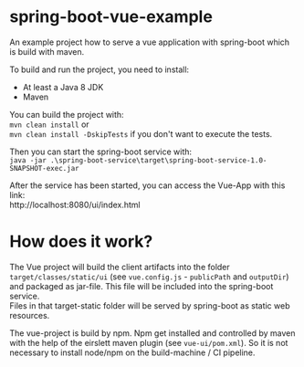 # spring-boot-vue-example
An example project how to serve a vue application with spring-boot which is build with maven.

To build and run the project, you need to install:
* At least a Java 8 JDK
* Maven

You can build the project with:  
`mvn clean install` or  
`mvn clean install -DskipTests` if you don't want to execute the tests.

Then you can start the spring-boot service with:  
`java -jar .\spring-boot-service\target\spring-boot-service-1.0-SNAPSHOT-exec.jar`

After the service has been started, you can access the Vue-App with this link:  
http://localhost:8080/ui/index.html

# How does it work?
The Vue project will build the client artifacts into the folder `target/classes/static/ui` (see `vue.config.js` - `publicPath` and `outputDir`) and packaged as jar-file. This file will be included into the spring-boot service.  
Files in that target-static folder will be served by spring-boot as static web resources.

The vue-project is build by npm. Npm get installed and controlled by maven with the help of the eirslett maven plugin (see `vue-ui/pom.xml`). So it is not necessary to install node/npm on the build-machine / CI pipeline.